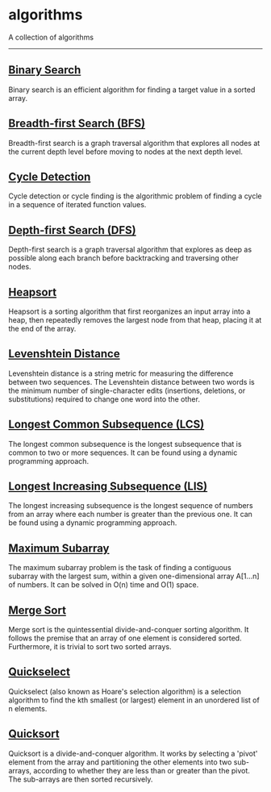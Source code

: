 # algorithms

A collection of algorithms

---

## [Binary Search](./src/binary_search.py)
Binary search is an efficient algorithm for finding a target value in a sorted array.

## [Breadth-first Search (BFS)](./src/breadth_first_search.py)
Breadth-first search is a graph traversal algorithm that explores all nodes at the current depth level before moving to nodes at the next depth level.

## [Cycle Detection](./src/cycle_detection.py)
Cycle detection or cycle finding is the algorithmic problem of finding a cycle in a sequence of iterated function values.

## [Depth-first Search (DFS)](./src/depth_first_search.py)
Depth-first search is a graph traversal algorithm that explores as deep as possible along each branch before backtracking and traversing other nodes.

## [Heapsort](./src/heapsort.py)
Heapsort is a sorting algorithm that first reorganizes an input array into a heap, then repeatedly removes the largest node from that heap, placing it at the end of the array.

## [Levenshtein Distance](./src/levenshtein_distance.py)
Levenshtein distance is a string metric for measuring the difference between two sequences. The Levenshtein distance between two words is the minimum number of single-character edits (insertions, deletions, or substitutions) required to change one word into the other.

## [Longest Common Subsequence (LCS)](./src/longest_common_subsequence.py)
The longest common subsequence is the longest subsequence that is common to two or more sequences. It can be found using a dynamic programming approach.

## [Longest Increasing Subsequence (LIS)](./src/longest_increasing_subsequence.py)
The longest increasing subsequence is the longest sequence of numbers from an array where each number is greater than the previous one. It can be found using a dynamic programming approach.

## [Maximum Subarray](./src/maximum_subarray.py)
The maximum subarray problem is the task of finding a contiguous subarray with the largest sum, within a given one-dimensional array A[1...n] of numbers. It can be solved in O(n) time and O(1) space.

## [Merge Sort](./src/merge_sort.py)
Merge sort is the quintessential divide-and-conquer sorting algorithm. It follows the premise that an array of one element is considered sorted. Furthermore, it is trivial to sort two sorted arrays.

## [Quickselect](./src/quickselect.py)
Quickselect (also known as Hoare's selection algorithm) is a selection algorithm to find the kth smallest (or largest) element in an unordered list of n elements.

## [Quicksort](./src/quicksort.py)
Quicksort is a divide-and-conquer algorithm. It works by selecting a 'pivot' element from the array and partitioning the other elements into two sub-arrays, according to whether they are less than or greater than the pivot. The sub-arrays are then sorted recursively.
